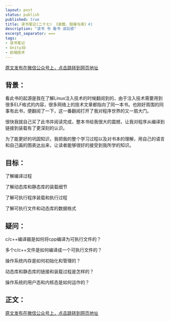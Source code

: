 ```yaml
---
layout: post
status: publish
published: true
title: 读书笔记(二十七) 《装载、链接与库》#1
description: "读书 书 看书 读后感"
excerpt_separator: ===
tags:
- 读书笔记
- Unity3D
- 前端技术
---
```




[原文发布在微信公众号上，点击跳转到网页地址](https://mp.weixin.qq.com/s?__biz=MzU1ODY1ODY2NA==&mid=2247484732&idx=1&sn=e53f438b8815df3840208d7caa36f4f7&chksm=fc22603bcb55e92debcabe242e42139c805b56addbc5993c1f521e967806f5bb76d62b0bb612&token=890029854&lang=zh_CN#rd)


## 背景：

看此书的起源是我在了解Linux注入技术的时候翻阅到的，由于注入技术需要用到很多ELF格式的内容，很多网络上的技术文章都指向了同一本书。也刚好周围的同事有此书，便翻阅了一下，这一番翻阅打开了我对程序世界的又一扇大门。

很快我就自己买了此书并阅读完成，整本书给我很大的震撼，让我对程序从编译到链接到装载有了更深刻的认识。

为了能更好的巩固知识，我把我的整个学习过程以及对书本的理解，用自己的语言和自己画的图表达出来，让读者能够很好的接受到我所学的知识。

## 目标：

了解编译过程

了解动态库和静态库的装载细节

了解可执行程序装载和执行过程

了解可执行文件和动态库的数据格式

## 疑问：

c/c++编译器是如何将cpp编译为可执行文件的？

多个c/c++文件是如何编译成一个可执行文件的？

操作系统内存是如何初始化和管理的？

动态库和静态库的链接和装载过程是怎样的？

操作系统的用户态和内核态是如何运作的？

## 正文：


[原文发布在微信公众号上，点击跳转到网页地址](https://mp.weixin.qq.com/s?__biz=MzU1ODY1ODY2NA==&mid=2247484732&idx=1&sn=e53f438b8815df3840208d7caa36f4f7&chksm=fc22603bcb55e92debcabe242e42139c805b56addbc5993c1f521e967806f5bb76d62b0bb612&token=890029854&lang=zh_CN#rd)



